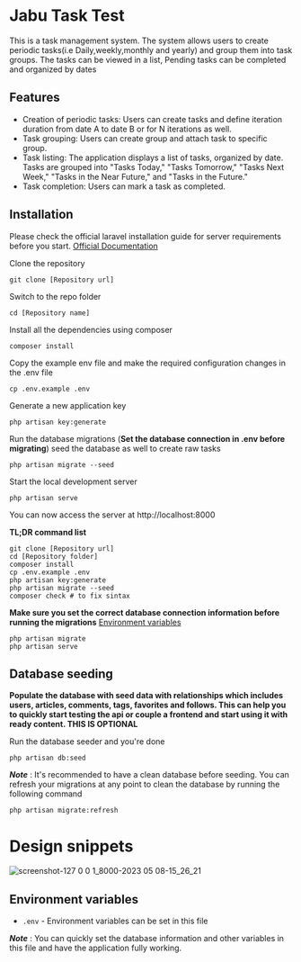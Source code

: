 # Jabu Task Test

This is a task management system. The system allows users to create periodic tasks(i.e Daily,weekly,monthly and yearly) and group them into task groups. The tasks can be viewed in a list, Pending tasks can be completed and organized by dates

## Features

- Creation of periodic tasks: Users can create tasks and define iteration duration  from date A to date B or for N iterations as well.
- Task grouping: Users can create group and attach task to specific group.
- Task listing: The application displays a list of tasks, organized by date. Tasks are grouped into "Tasks Today," "Tasks Tomorrow," "Tasks Next Week," "Tasks in the Near Future," and "Tasks in the Future."
- Task completion: Users can mark a task as completed.


## Installation

Please check the official laravel installation guide for server requirements before you start. [Official Documentation](https://laravel.com/docs/9.x/installation#installation)

Clone the repository

    git clone [Repository url]

Switch to the repo folder

    cd [Repository name]

Install all the dependencies using composer

    composer install

Copy the example env file and make the required configuration changes in the .env file

    cp .env.example .env

Generate a new application key

    php artisan key:generate

Run the database migrations (**Set the database connection in .env before migrating**) seed the database as well to create raw tasks

    php artisan migrate --seed


Start the local development server

    php artisan serve

You can now access the server at http://localhost:8000

**TL;DR command list**

    git clone [Repository url]
    cd [Repository folder]
    composer install
    cp .env.example .env
    php artisan key:generate
    php artisan migrate --seed
    composer check # to fix sintax
    
**Make sure you set the correct database connection information before running the migrations** [Environment variables](#environment-variables)

    php artisan migrate
    php artisan serve

## Database seeding

**Populate the database with seed data with relationships which includes users, articles, comments, tags, favorites and follows. This can help you to quickly start testing the api or couple a frontend and start using it with ready content. THIS IS OPTIONAL**

Run the database seeder and you're done

    php artisan db:seed

***Note*** : It's recommended to have a clean database before seeding. You can refresh your migrations at any point to clean the database by running the following command

    php artisan migrate:refresh



# Design snippets
![screenshot-127 0 0 1_8000-2023 05 08-15_26_21](https://user-images.githubusercontent.com/61405290/236801416-55651ffd-591d-4392-8959-b78e351296d5.png)
    

## Environment variables

- `.env` - Environment variables can be set in this file

***Note*** : You can quickly set the database information and other variables in this file and have the application fully working.


